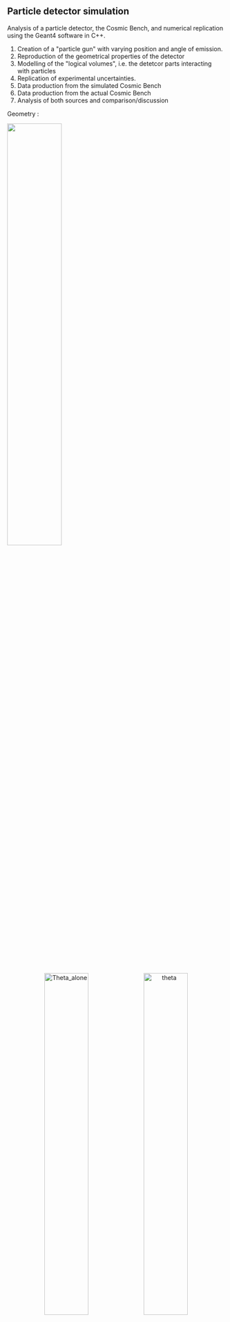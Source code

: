 ## Particle detector simulation

Analysis of a particle detector, the Cosmic Bench, and numerical replication using the Geant4 software in C++.

1. Creation of a "particle gun" with varying position and angle of emission.
2. Reproduction of the geometrical properties of the detector
3. Modelling of the "logical volumes", i.e. the detetcor parts interacting with particles
4. Replication of experimental uncertainties.
5. Data production from the simulated Cosmic Bench
6. Data production from the actual Cosmic Bench
7. Analysis of both sources and comparison/discussion

Geometry :

<img src="https://github.com/user-attachments/assets/64e7cf37-ac04-4bd3-8275-58c51cb0a583" width="50%" />


<!-- Row 1: Theta -->
<p align="center">
  <img src="https://github.com/user-attachments/assets/c2ebfc90-1a46-446d-9e8c-781f7a9c80f7" width="45%" alt="Theta_alone" />
  <img src="https://github.com/user-attachments/assets/610320fa-c783-4899-8ece-c4c717b26720" width="45%" alt="theta" />
</p>



<!-- Row 2: Phi -->
<p align="center">
  <img src="https://github.com/user-attachments/assets/9bd1f10a-a0ae-4aed-aabd-264ab3e9214a" width="45%" alt="Phi_alone" />
  <img src="https://github.com/user-attachments/assets/d7f73fcf-ea65-4a4d-b217-5b38e46ba8ba" width="45%" alt="phi" />
</p>

<!-- Row 3: Distance -->
<p align="center">
  <img src="https://github.com/user-attachments/assets/10caf234-40de-4bde-9ef4-dd6e60adabdc" width="45%" alt="Distance_alone" />
  <img src="https://github.com/user-attachments/assets/bbcfd59c-a71f-450a-bf01-3acba36742e5" width="45%" alt="distance2" />
</p>
